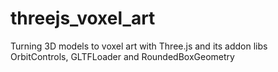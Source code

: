 # threejs_voxel_art
 Turning 3D models to voxel art with Three.js and its addon libs OrbitControls, GLTFLoader and RoundedBoxGeometry
